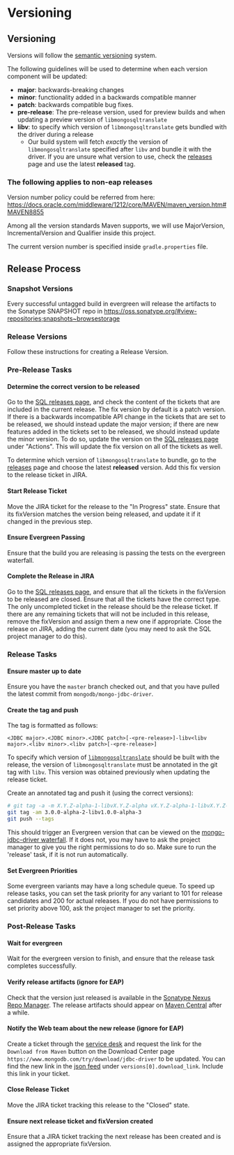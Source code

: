 # Versioning

## Versioning

Versions will follow the [semantic versioning](https://semver.org/) system.

The following guidelines will be used to determine when each version component will be updated:
- **major**: backwards-breaking changes
- **minor**: functionality added in a backwards compatible manner
- **patch**: backwards compatible bug fixes.
- **pre-release**: The pre-release version, used for preview builds and when updating a preview version of `libmongosqltranslate`
- **libv**: to specify which version of `libmongosqltranslate` gets bundled with the driver during a release
  - Our build system will fetch *exactly* the version of `libmongosqltranslate` specified after `libv` and bundle it with the driver. If you are unsure
  what version to use, check the [releases](https://jira.mongodb.org/projects/SQL?selectedItem=com.atlassian.jira.jira-projects-plugin:release-page&status=released&contains=libv) page and use the latest **released** tag.

### The following applies to non-eap releases

Version number policy could be referred from here: https://docs.oracle.com/middleware/1212/core/MAVEN/maven_version.htm#MAVEN8855

Among all the version standards Maven supports, we will use MajorVersion, IncrementalVersion and Qualifier inside this project.

The current version number is specified inside `gradle.properties` file.

## Release Process

### Snapshot Versions

Every successful untagged build in evergreen will release the artifacts to the Sonatype SNAPSHOT repo in https://oss.sonatype.org/#view-repositories;snapshots~browsestorage

### Release Versions

Follow these instructions for creating a Release Version.

### Pre-Release Tasks

#### Determine the correct version to be released

Go to the [SQL releases page](https://jira.mongodb.org/projects/SQL?selectedItem=com.atlassian.jira.jira-projects-plugin%3Arelease-page&status=unreleased), and check the content of the tickets that are included in the current release. The fix version by default is a patch version. If there is a backwards incompatible API change in the tickets that are set to be released, we should instead update the major version; if there are new features added in the tickets set to be released, we should instead update the minor version. To do so, update the version on the [SQL releases page](https://jira.mongodb.org/projects/SQL?selectedItem=com.atlassian.jira.jira-projects-plugin%3Arelease-page&status=unreleased) under "Actions". This will update the fix version on all of the tickets as well.

To determine which version of `libmongosqltranslate` to bundle, go to the [releases](https://jira.mongodb.org/projects/SQL?selectedItem=com.atlassian.jira.jira-projects-plugin:release-page&status=released&contains=libv) page
and choose the latest **released** version. Add this fix version to the release ticket in JIRA.

#### Start Release Ticket
Move the JIRA ticket for the release to the "In Progress" state.
Ensure that its fixVersion matches the version being released, and update it if it changed in the previous step.

#### Ensure Evergreen Passing
Ensure that the build you are releasing is passing the tests on the evergreen waterfall.

#### Complete the Release in JIRA
Go to the [SQL releases page](https://jira.mongodb.org/projects/SQL?selectedItem=com.atlassian.jira.jira-projects-plugin%3Arelease-page&status=unreleased), and ensure that all the tickets in the fixVersion to be released are closed.
Ensure that all the tickets have the correct type.
The only uncompleted ticket in the release should be the release ticket.
If there are any remaining tickets that will not be included in this release, remove the fixVersion and assign them a new one if appropriate.
Close the release on JIRA, adding the current date (you may need to ask the SQL project manager to do this).

### Release Tasks

#### Ensure master up to date
Ensure you have the `master` branch checked out, and that you have pulled the latest commit from `mongodb/mongo-jdbc-driver`.

#### Create the tag and push

The tag is formatted as follows:

`<JDBC major>.<JDBC minor>.<JDBC patch>[-<pre-release>]-libv<libv major>.<libv minor>.<libv patch>[-<pre-release>]`

To specify which version of [`libmongosqltranslate`](https://github.com/10gen/mongosql-rs) should be built with the release, the version
of `libmongosqltranslate` must be annotated in the git tag with `libv`. This version was obtained previously when updating the release ticket.

Create an annotated tag and push it (using the correct versions):

```sh
# git tag -a -m X.Y.Z-alpha-1-libvX.Y.Z-alpha vX.Y.Z-alpha-1-libvX.Y.Z-alpha
git tag -am 3.0.0-alpha-2-libv1.0.0-alpha-3
git push --tags
```

This should trigger an Evergreen version that can be viewed on the [mongo-jdbc-driver waterfall](https://evergreen.mongodb.com/waterfall/mongo-jdbc-driver).
If it does not, you may have to ask the project manager to give you the right permissions to do so.
Make sure to run the 'release' task, if it is not run automatically.

#### Set Evergreen Priorities
Some evergreen variants may have a long schedule queue.
To speed up release tasks, you can set the task priority for any variant to 101 for release candidates and 200 for actual releases.
If you do not have permissions to set priority above 100, ask the project manager to set the
priority.

### Post-Release Tasks

#### Wait for evergreen
Wait for the evergreen version to finish, and ensure that the release task completes successfully.

#### Verify release artifacts (ignore for EAP)
Check that the version just released is available in the [Sonatype Nexus Repo Manager](https://oss.sonatype.org/#nexus-search;quick~mongodb-jdbc).
The release artifacts should appear on [Maven Central](https://search.maven.org/search?q=g:org.mongodb%20AND%20a:mongodb-jdbc) after a while.

#### Notify the Web team about the new release (ignore for EAP)
Create a ticket through the [service desk](https://jira.mongodb.org/plugins/servlet/desk/portal/61/create/926) and request the link for the `Download from Maven` button on the Download Center page `https://www.mongodb.com/try/download/jdbc-driver` to be updated.
You can find the new link in the [json feed](https://translators-connectors-releases.s3.amazonaws.com/mongo-jdbc-driver/mongo-jdbc-downloads.json) under `versions[0].download_link`. Include this link in your ticket.

#### Close Release Ticket
Move the JIRA ticket tracking this release to the "Closed" state.

#### Ensure next release ticket and fixVersion created
Ensure that a JIRA ticket tracking the next release has been created
and is assigned the appropriate fixVersion.
